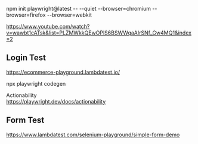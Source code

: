 npm init playwright@latest -- --quiet --browser=chromium --browser=firefox --browser=webkit  

https://www.youtube.com/watch?v=wawbt1cATsk&list=PLZMWkkQEwOPlS6BSWWqaAIrSNf_Gw4MQ1&index=2  
  
## Login Test  
https://ecommerce-playground.lambdatest.io/  

npx playwright codegen  
  
Actionability  
https://playwright.dev/docs/actionability  
  
## Form Test  
https://www.lambdatest.com/selenium-playground/simple-form-demo  

